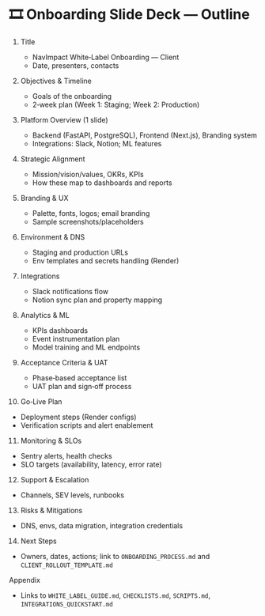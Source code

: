 # 🎞️ Onboarding Slide Deck — Outline

1. Title
   - NavImpact White‑Label Onboarding — Client <Name>
   - Date, presenters, contacts

2. Objectives & Timeline
   - Goals of the onboarding
   - 2‑week plan (Week 1: Staging; Week 2: Production)

3. Platform Overview (1 slide)
   - Backend (FastAPI, PostgreSQL), Frontend (Next.js), Branding system
   - Integrations: Slack, Notion; ML features

4. Strategic Alignment
   - Mission/vision/values, OKRs, KPIs
   - How these map to dashboards and reports

5. Branding & UX
   - Palette, fonts, logos; email branding
   - Sample screenshots/placeholders

6. Environment & DNS
   - Staging and production URLs
   - Env templates and secrets handling (Render)

7. Integrations
   - Slack notifications flow
   - Notion sync plan and property mapping

8. Analytics & ML
   - KPIs dashboards
   - Event instrumentation plan
   - Model training and ML endpoints

9. Acceptance Criteria & UAT
   - Phase‑based acceptance list
   - UAT plan and sign‑off process

10. Go‑Live Plan

- Deployment steps (Render configs)
- Verification scripts and alert enablement

11. Monitoring & SLOs

- Sentry alerts, health checks
- SLO targets (availability, latency, error rate)

12. Support & Escalation

- Channels, SEV levels, runbooks

13. Risks & Mitigations

- DNS, envs, data migration, integration credentials

14. Next Steps

- Owners, dates, actions; link to `ONBOARDING_PROCESS.md` and `CLIENT_ROLLOUT_TEMPLATE.md`

Appendix

- Links to `WHITE_LABEL_GUIDE.md`, `CHECKLISTS.md`, `SCRIPTS.md`, `INTEGRATIONS_QUICKSTART.md`
